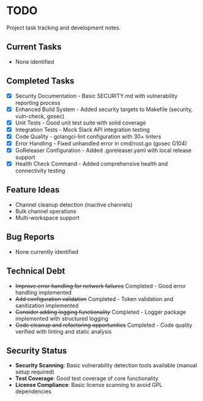# TODO

Project task tracking and development notes.

## Current Tasks
- None identified

## Completed Tasks
- [x] Security Documentation - Basic SECURITY.md with vulnerability reporting process
- [x] Enhanced Build System - Added security targets to Makefile (security, vuln-check, gosec)
- [x] Unit Tests - Good unit test suite with solid coverage
- [x] Integration Tests - Mock Slack API integration testing
- [x] Code Quality - golangci-lint configuration with 30+ linters
- [x] Error Handling - Fixed unhandled error in cmd/root.go (gosec G104)
- [x] GoReleaser Configuration - Added .goreleaser.yaml with local release support
- [x] Health Check Command - Added comprehensive health and connectivity testing

## Feature Ideas
- Channel cleanup detection (inactive channels)
- Bulk channel operations
- Multi-workspace support

## Bug Reports
- None currently identified

## Technical Debt
- ~~Improve error handling for network failures~~ Completed - Good error handling implemented
- ~~Add configuration validation~~ Completed - Token validation and sanitization implemented  
- ~~Consider adding logging functionality~~ Completed - Logger package implemented with structured logging
- ~~Code cleanup and refactoring opportunities~~ Completed - Code quality verified with linting and static analysis

## Security Status
- **Security Scanning**: Basic vulnerability detection tools available (manual setup required)
- **Test Coverage**: Good test coverage of core functionality
- **License Compliance**: Basic license scanning to avoid GPL dependencies